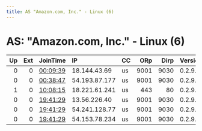 ```yaml
---
title: AS "Amazon.com, Inc." - Linux (6)
---
```


# AS: "Amazon.com, Inc." - Linux (6)

|   Up |   Ext | JoinTime                                                                                            | IP            | CC   |   ORp |   Dirp | Version   | Contact               | Nickname        |   eFamMembers |
|-----:|------:|:----------------------------------------------------------------------------------------------------|:--------------|:-----|------:|-------:|:----------|:----------------------|:----------------|--------------:|
|    0 |     0 | [00:09:39](https://metrics.torproject.org/rs.html#details/25BF24C569462DEE46F58B61E03B1395D639696F) | 18.144.43.69  | us   |  9001 |   9030 | 0.2.9.15  | operator@mail.com     | myAwesomeRelay  |             1 |
|    0 |     0 | [00:38:47](https://metrics.torproject.org/rs.html#details/DF0F61AE5F23D07808E3BA87082EE2825B7B8E09) | 54.193.87.177 | us   |  9001 |   9030 | 0.2.9.15  | operator@mail.com     | myAwesomeRelay  |             1 |
|    1 |     0 | [10:08:15](https://metrics.torproject.org/rs.html#details/D692260AACC29ACA56D467F953938A9C5866BD44) | 18.221.61.241 | us   |   443 |     80 | 0.2.9.14  | pending               | raptornode      |             1 |
|    0 |     0 | [19:41:29](https://metrics.torproject.org/rs.html#details/5F91D7E898DF8CBEB49F653F0261168F9B43E33E) | 13.56.226.40  | us   |  9001 |   9030 | 0.2.9.15  | luthien.gsATgmail.com | RelayofCoolness |             1 |
|    0 |     0 | [19:41:29](https://metrics.torproject.org/rs.html#details/734328417088E2ADBAA229149129EFAA8D2AE150) | 54.241.128.77 | us   |  9001 |   9030 | 0.2.9.15  | luthien.gsATgmail.com | RelayofCoolness |             1 |
|    0 |     0 | [19:41:29](https://metrics.torproject.org/rs.html#details/C20862C5A9AC6AAAC784B9A2C252D0944E2D2CFF) | 54.153.78.234 | us   |  9001 |   9030 | 0.2.9.15  | luthien.gsATgmail.com | RelayofCoolness |             1 |

